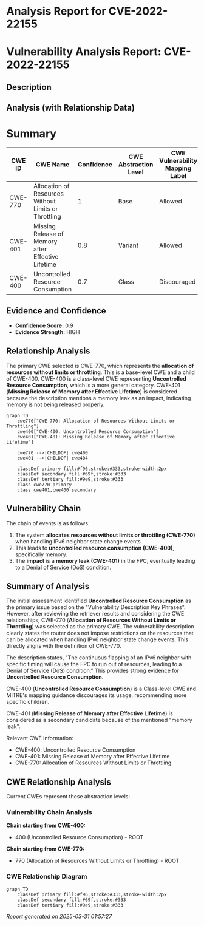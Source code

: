 # Analysis Report for CVE-2022-22155

# Vulnerability Analysis Report: CVE-2022-22155

## Description



## Analysis (with Relationship Data)

# Summary
| CWE ID | CWE Name | Confidence | CWE Abstraction Level | CWE Vulnerability Mapping Label | CWE-Vulnerability Mapping Notes |
|---|---|---|---|---|---|
| CWE-770 | Allocation of Resources Without Limits or Throttling | 1 | Base | Allowed | Primary CWE |
| CWE-401 | Missing Release of Memory after Effective Lifetime | 0.8 | Variant | Allowed | Secondary Candidate |
| CWE-400 | Uncontrolled Resource Consumption | 0.7 | Class | Discouraged | Secondary Candidate |

## Evidence and Confidence

*   **Confidence Score:** 0.9
*   **Evidence Strength:** HIGH

## Relationship Analysis
The primary CWE selected is CWE-770, which represents the **allocation of resources without limits or throttling**. This is a base-level CWE and a child of CWE-400. CWE-400 is a class-level CWE representing **Uncontrolled Resource Consumption**, which is a more general category. CWE-401 (**Missing Release of Memory after Effective Lifetime**) is considered because the description mentions a memory leak as an impact, indicating memory is not being released properly.

```mermaid
graph TD
    cwe770["CWE-770: Allocation of Resources Without Limits or Throttling"]
    cwe400["CWE-400: Uncontrolled Resource Consumption"]
    cwe401["CWE-401: Missing Release of Memory after Effective Lifetime"]

    cwe770 -->|CHILDOF| cwe400
    cwe401 -->|CHILDOF| cwe404
    
    classDef primary fill:#f96,stroke:#333,stroke-width:2px
    classDef secondary fill:#69f,stroke:#333
    classDef tertiary fill:#9e9,stroke:#333
    class cwe770 primary
    class cwe401,cwe400 secondary
```

## Vulnerability Chain
The chain of events is as follows:

1.  The system **allocates resources without limits or throttling (CWE-770)** when handling IPv6 neighbor state change events.
2.  This leads to **uncontrolled resource consumption (CWE-400)**, specifically memory.
3.  The **impact** is a **memory leak (CWE-401)** in the FPC, eventually leading to a Denial of Service (DoS) condition.

## Summary of Analysis
The initial assessment identified **Uncontrolled Resource Consumption** as the primary issue based on the "Vulnerability Description Key Phrases". However, after reviewing the retriever results and considering the CWE relationships, CWE-770 (**Allocation of Resources Without Limits or Throttling**) was selected as the primary CWE. The vulnerability description clearly states the router does not impose restrictions on the resources that can be allocated when handling IPv6 neighbor state change events. This directly aligns with the definition of CWE-770.

The description states, "The continuous flapping of an IPv6 neighbor with specific timing will cause the FPC to run out of resources, leading to a Denial of Service (DoS) condition." This provides strong evidence for **Uncontrolled Resource Consumption**.

CWE-400 (**Uncontrolled Resource Consumption**) is a Class-level CWE and MITRE's mapping guidance discourages its usage, recommending more specific children.

CWE-401 (**Missing Release of Memory after Effective Lifetime**) is considered as a secondary candidate because of the mentioned "memory leak".

Relevant CWE Information:
- CWE-400: Uncontrolled Resource Consumption
- CWE-401: Missing Release of Memory after Effective Lifetime
- CWE-770: Allocation of Resources Without Limits or Throttling


## CWE Relationship Analysis

Current CWEs represent these abstraction levels: .


### Vulnerability Chain Analysis

**Chain starting from CWE-400:**
- 400 (Uncontrolled Resource Consumption) - ROOT


**Chain starting from CWE-770:**
- 770 (Allocation of Resources Without Limits or Throttling) - ROOT



### CWE Relationship Diagram

```mermaid
graph TD
    classDef primary fill:#f96,stroke:#333,stroke-width:2px
    classDef secondary fill:#69f,stroke:#333
    classDef tertiary fill:#9e9,stroke:#333
```



*Report generated on 2025-03-31 01:57:27*
